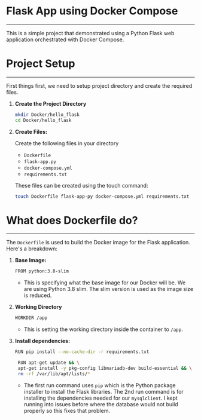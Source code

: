 # Flask App using Docker Compose
---
This is a simple project that demonstrated using a Python Flask web application orchestrated with Docker Compose.

# Project Setup
---

First things first, we need to setup project directory and create the required files.

1. **Create the Project Directory**
     ``` bash
     mkdir Docker/hello_flask
     cd Docker/hello_flask

2. **Create Files:**

   Create the following files in your directory
   - `Dockerfile`
   - `flask-app.py`
   - `docker-compose.yml`
   - `requirements.txt`
  
   These files can be created using the touch command:
   ``` bash
   touch Dockerfile flask-app-py docker-compose.yml requirements.txt
   ```

# What does Dockerfile do?
---
The `Dockerfile` is used to build the Docker image for the Flask application. Here's a breakdown:

1. **Base Image:**
   ``` bash
   FROM python:3.8-slim
   ```
   - This is specifying what the base image for our Docker will be. We are using Python 3.8 slim. The slim version is used as the image size is reduced.
  
2. **Working Directory**
   ``` bash
   WORKDIR /app
   ```
   - This is setting the working directory inside the container to `/app`.
  
3. **Install dependencies:**
   ``` bash
   RUN pip install --no-cache-dir -r requirements.txt
   ```
   ``` bash
    RUN apt-get update && \
    apt-get install -y pkg-config libmariadb-dev build-essential && \
    rm -rf /var/lib/apt/lists/*
   ```
   - The first run command uses `pip` which is the Python package installer to install the Flask libraries. The 2nd run command is for installing the dependencies needed for our `mysqlclient`. I kept running into issues before where the database would not build properly so this fixes that problem.
